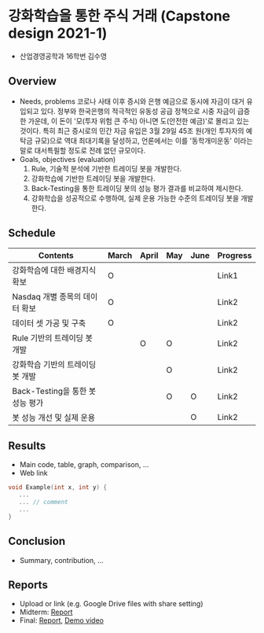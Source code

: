 # 강화학습을 통한 주식 거래 (Capstone design 2021-1)
* 산업경영공학과 16학번 김수영

## Overview
* Needs, problems
	 코로나 사태 이후 증시와 은행 예금으로 동시에 자금이 대거 유입되고 있다. 정부와 한국은행의 적극적인 유동성 공급 정책으로 시중 자금이 급증한 가운데, 이 돈이 '모(투자 위험 큰 주식) 아니면 도(안전한 예금)'로 몰리고 있는 것이다. 
	 특히 최근 증시로의 민간 자금 유입은 3월 29일 45조 원(개인 투자자의 예탁금 규모)으로 역대 최대기록을 달성하고, 언론에서는 이를 '동학개미운동' 이라는 말로 대서특필할 정도로 전례 없던 규모이다.
* Goals, objectives (evaluation)
	1) Rule, 기술적 분석에 기반한 트레이딩 봇을 개발한다.
	2) 강화학습에 기반한 트레이딩 봇을 개발한다.
	3) Back-Testing을 통한 트레이딩 봇의 성능 평가 결과를 비교하여 제시한다.
	4) 강화학습을 성공적으로 수행하여, 실제 운용 가능한 수준의 트레이딩 봇을 개발한다.
## Schedule
|            Contents           | March | April |  May  | June  |   Progress   |
|-------------------------------|-------|-------|-------|-------|--------------|
|  강화학습에 대한 배경지식 확보  |   O   |       |       |       |     Link1    |
|  Nasdaq 개별 종목의 데이터 확보 |   O   |       |       |       |     Link2    |
|      데이터 셋 가공 및 구축     |   O   |       |       |       |     Link2    |
|   Rule 기반의 트레이딩 봇 개발  |       |   O   |    O    |       |     Link2    |
| 강화학습 기반의 트레이딩 봇 개발 |       |       |   O   |       |     Link2    |
| Back-Testing을 통한 봇 성능 평가|      |       |    O   |      O  |     Link2    |
|    봇 성능 개선 및 실제 운용    |     |       |       |    O    |     Link2    |

## Results
* Main code, table, graph, comparison, ...
* Web link

``` C++
void Example(int x, int y) {
   ...  
   ... // comment
   ...
}
```

## Conclusion
* Summary, contribution, ...

## Reports
* Upload or link (e.g. Google Drive files with share setting)
* Midterm: [Report](Reports/Midterm.pdf)
* Final: [Report](Reports/Final.pdf), [Demo video](Reports/Demo.mp4)
